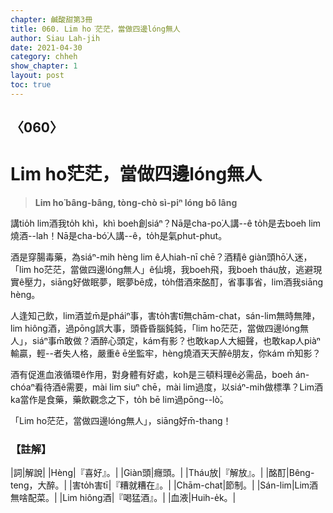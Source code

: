 ```yaml
---
chapter: 鹹酸甜第3冊
title: 060. Lim ho͘茫茫，當做四邊lóng無人
author: Siau Lah-jih
date: 2021-04-30
category: chheh
show_chapter: 1
layout: post
toc: true
---
```


## 〈060〉
# Lim ho͘茫茫，當做四邊lóng無人
> **Lim ho͘ bâng-bâng, tòng-chò sì-piⁿ lóng bô lâng**
 
講tio̍h lim酒我to̍h khì，khì boeh創siáⁿ？Nā是cha-po͘人講--ê to̍h是去boeh lim燒酒--lah！Nā是cha-bó͘人講--ê，to̍h是氣phut-phut。

酒是穿腸毒藥，為siáⁿ-mih hèng lim ê人hiah-nī chē？酒精ê giàn頭hō͘人迷，「lim ho͘茫茫，當做四邊lóng無人」ê仙境，我boeh飛，我boeh tháu放，逃避現實ê壓力，siāng好做眠夢，眠夢bē成，to̍h借酒來酩酊，省事事省，lim酒我siāng hèng。

人逢知己飲，lim酒並m̄是pháiⁿ事，害to̍h害tī無chām-chat，sán-lim無時無陣，lim hiông酒，過pōng誤大事，頭昏昏腦鈍鈍，「lim ho͘茫茫，當做四邊lóng無人」，siáⁿ事m̄敢做？酒醉心頭定，kám有影？也敢kap人大細聲，也敢kap人piàⁿ輸贏，輕--者失人格，嚴重ê ē坐監牢，hèng燒酒天天醉ê朋友，你kám m̄知影？

酒有促進血液循環ê作用，對身體有好處，koh是三頓料理ê必需品，boeh án-chóaⁿ看待酒ê需要，mài lim siuⁿ chē，mài lim過度，以siáⁿ-mih做標準？Lim酒ka當作是食藥，藥飲觀念之下，to̍h bē lim過pōng--lò͘。

「Lim ho͘茫茫，當做四邊lóng無人」，siāng好m̄-thang！

 
### 【註解】

|詞|解說|
|Hèng|『喜好』。|
|Giàn頭|癮頭。|
|Tháu放|『解放』。|
|酩酊|Bêng-teng，大醉。|
|害to̍h害tī|『糟就糟在』。|
|Chām-chat|節制。|
|Sán-lim|Lim酒無啥配菜。|
|Lim hiông酒|『喝猛酒』。|
|血液|Huih-e̍k。|

